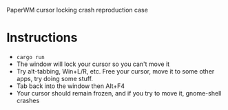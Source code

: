 PaperWM cursor locking crash reproduction case

# Instructions

- `cargo run`
- The window will lock your cursor so you can't move it
- Try alt-tabbing, Win+L/R, etc. Free your cursor, move it to some other apps,
  try doing some stuff.
- Tab back into the window then Alt+F4
- Your cursor should remain frozen, and if you try to move it, gnome-shell crashes
